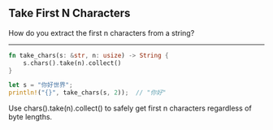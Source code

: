 ## Take First N Characters

How do you extract the first n characters from a string?

---

```rust
fn take_chars(s: &str, n: usize) -> String {
    s.chars().take(n).collect()
}

let s = "你好世界";
println!("{}", take_chars(s, 2));  // "你好"
```
Use chars().take(n).collect() to safely get first n characters regardless of byte lengths.

